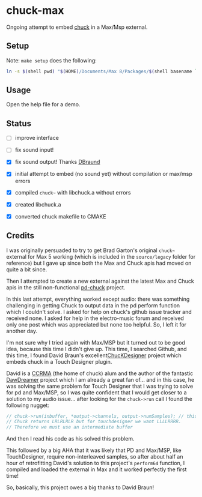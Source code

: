 # chuck-max

Ongoing attempt to embed [chuck](https://chuck.stanford.edu) in a Max/Msp external.



## Setup

Note: `make setup` does the following:

```bash
ln -s $(shell pwd) "$(HOME)/Documents/Max 8/Packages/$(shell basename `pwd`)"
```

## Usage

Open the help file for a demo.


## Status

- [ ] improve interface
- [ ] fix sound input!
- [x] fix sound output! Thanks [DBraund](https://github.com/DBraun)
- [x] initial attempt to embed (no sound yet) without compilation or max/msp errors
- [x] compiled `chuck~` with libchuck.a without errors
- [x] created libchuck.a
- [x] converted chuck makefile to CMAKE


## Credits

I was originally persuaded to try to get Brad Garton's original `chuck~` external for Max 5 working (which is included in the `source/legacy` folder for reference) but I gave up since both the Max and Chuck apis had moved on quite a bit since.

Then I attempted to create a new external against the latest Max and Chuck apis in the still non-functional [pd-chuck](https://github.com/shakfu/pd-chuck) project.

In this last attempt, everything worked except audio: there was something challenging in getting Chuck to output data in the pd perform function which I couldn't solve. I asked for help on chuck's github issue tracker and received none. I asked for help in the electro-music forum and received only one post which was appreciated but none too helpful. So, I left it for another day.

I'm not sure why I tried again with Max/MSP but it turned out to be good idea, because this time I didn't give up. This time, I searched Github, and this time, I found David Braun's excellent[ChucKDesigner](https://github.com/DBraun/ChucKDesigner) project which embeds chuck in a Touch Designer plugin.

David is a [CCRMA](https://github.com/CCRMA) (the home of chuck) alum and the author of the fantastic [DawDreamer](https://github.com/DBraun/DawDreamer) project which I am already a great fan of... and in this case, he was solving the same problem for Touch Designer that I was trying to solve for pd and Max/MSP, so I was quite confident that I would get closer to a solution to my audio issue... after looking for the `chuck->run` call I found the following nugget:

```c++
// chuck->run(inbuffer, *output->channels, output->numSamples); // this doesn't work because of interleaved samples.
// Chuck returns LRLRLRLR but for touchdesigner we want LLLLRRRR.
// Therefore we must use an intermediate buffer
```

And then I read his code as his solved this problem.

This followed by a big AHA that it was likely that PD and Max/MSP, like TouchDesigner, require non-interleaved samples, so after about half an hour of retrofitting David's solution to this project's `perform64` function, I compiled and loaded the external in Max and it worked perfectly the first time!

So, basically, this project owes a big thanks to David Braun!


